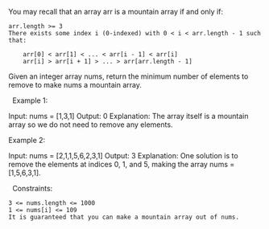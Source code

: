 You may recall that an array arr is a mountain array if and only if:


	arr.length >= 3
	There exists some index i (0-indexed) with 0 < i < arr.length - 1 such that:
	
		arr[0] < arr[1] < ... < arr[i - 1] < arr[i]
		arr[i] > arr[i + 1] > ... > arr[arr.length - 1]
	
	


Given an integer array nums​​​, return the minimum number of elements to remove to make nums​​​ a mountain array.

 
Example 1:

Input: nums = [1,3,1]
Output: 0
Explanation: The array itself is a mountain array so we do not need to remove any elements.


Example 2:

Input: nums = [2,1,1,5,6,2,3,1]
Output: 3
Explanation: One solution is to remove the elements at indices 0, 1, and 5, making the array nums = [1,5,6,3,1].


 
Constraints:


	3 <= nums.length <= 1000
	1 <= nums[i] <= 109
	It is guaranteed that you can make a mountain array out of nums.


